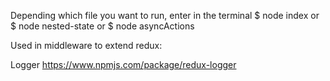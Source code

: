 Depending which file you want to run, enter in the terminal
$ node index
or
$ node nested-state
or
$ node asyncActions


Used in middleware to extend redux:

Logger
https://www.npmjs.com/package/redux-logger